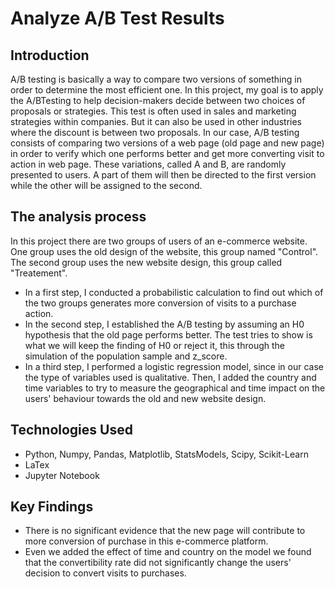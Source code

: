 # Analyze A/B Test Results

## Introduction
A/B testing is basically a way to compare two versions of something in order to determine the most efficient one. In this project, my goal is to apply the A/BTesting to help decision-makers decide between two choices of proposals or strategies. 
This test is often used in sales and marketing strategies within companies. But it can also be used in other industries where the discount is between two proposals. In our case, A/B testing consists of comparing two versions of a web page (old page and new page) in order to verify which one performs better and get more converting visit to action in web page. These variations, called A and B, are randomly presented to users. A part of them will then be directed to the first version while the other will be assigned to the second.

## The analysis process
In this project there are two groups of users of an e-commerce website. One group uses the old design of the website, this group named "Control". The second group uses the new website design, this group called "Treatement". </br>
- In a first step, I conducted a probabilistic calculation to find out which of the two groups generates more conversion of visits to a purchase action.</br>
- In the second step, I established the A/B testing by assuming an H0 hypothesis that the old page performs better. The test tries to show is what we will keep the finding of H0 or reject it, this through the simulation of the population sample and z_score.</br>
- In a third step, I performed a logistic regression model, since in our case the type of variables used is qualitative. Then, I added the country and time variables to try to measure the geographical and time impact on the users' behaviour towards the old and new website design.</br>

## Technologies Used
- Python, Numpy, Pandas, Matplotlib, StatsModels, Scipy, Scikit-Learn
- LaTex
- Jupyter Notebook

## Key Findings
- There is no significant evidence that the new page will contribute to more conversion of purchase in this e-commerce platform.
- Even we added the effect of time and country on the model we found that the convertibility rate did not significantly change the users' decision to convert visits to purchases.
